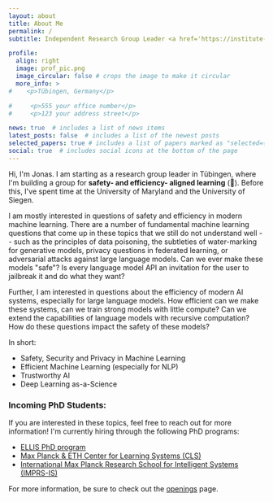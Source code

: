 ```yaml
---
layout: about
title: About Me
permalink: /
subtitle: Independent Research Group Leader <a href='https://institute-tue.ellis.eu/'>ELLIS Institute</a> &  <a href='https://is.mpg.de/'>MPI-IS</a> # Address. Contacts. Moto. Etc.

profile:
  align: right
  image: prof_pic.png
  image_circular: false # crops the image to make it circular
  more_info: >
#    <p>Tübingen, Germany</p>

#     <p>555 your office number</p>
#     <p>123 your address street</p>

news: true  # includes a list of news items
latest_posts: false  # includes a list of the newest posts
selected_papers: true # includes a list of papers marked as "selected={true}"
social: true  # includes social icons at the bottom of the page
---
```


Hi, I'm Jonas. I am starting as a research group leader in Tübingen, where I'm building a group for **safety- and efficiency- aligned learning** (🦭). Before this, I've spent time at the University of Maryland and the University of Siegen.

I am mostly interested in questions of safety and efficiency in modern machine learning. There are a number of fundamental machine learning questions that come up in these  topics
that we still do not understand well -- such as the principles of data poisoning, the subtleties of water-marking for generative models,
privacy questions in federated learning, or adversarial attacks against large language models. Can we ever make these models "safe"? Is every language model API an invitation for the user to jailbreak it and do what they want?

Further, I am interested in questions about the efficiency of modern AI systems, especially for large language models. How efficient can we make these systems, can we train strong models with little compute? Can we extend the capabilities of language models with recursive computation? How do these questions impact the safety of these models?



In short:
* Safety, Security and Privacy in Machine Learning
* Efficient Machine Learning (especially for NLP)
* Trustworthy AI
* Deep Learning as-a-Science


###  Incoming PhD Students:

If you are interested in these topics, feel free to reach out for more information! I'm currently hiring through the following PhD programs:
* [ELLIS PhD program](https://ellis.eu/phd-postdoc)
* [Max Planck & ETH Center for Learning Systems (CLS)](https://learning-systems.org/)
* [International Max Planck Research School for Intelligent Systems (IMPRS-IS)](https://imprs.is.mpg.de/)

For more information, be sure to check out the [openings](openings) page.
